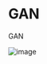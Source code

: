 # GAN
GAN

![image](https://user-images.githubusercontent.com/31372586/230138893-f5e37565-9030-4311-8c23-539cc4681126.png)
